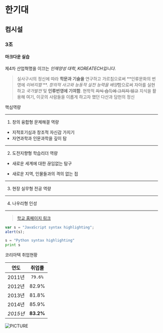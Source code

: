 # 한기대
## 컴시설
### 3조
#### 마크다운 실습


제4차 산업혁명을 이끄는 _인재양성 대학_, *KOREATECH입니다.*
> 실사구시의 정신에 따라 __학문과 기술을__ 연구하고 가르침으로써 **인류문화의 번영에 *이바지함* **.
> *창의적 사고와 능동적 실천 능력을 배양*함으로써 자아를 실현하고 *국가발전* 및 **인류번영에 기여함**.
> 현학적 ~~지식 습득에 그치지 않고~~ 지식을 활용해 여기, 이곳의 사람들을 이롭게 하고자 했던 다산과 담헌의 정신

핵심역량
_______________________________________
1. 창의 융합형 문제해결 역량
* 지적호기심과 창조적 자신감 가지기
* 자연과학과 인문과학을 깊이 탐
***************************************
2. 도전지향형 학습리더 역량
- 새로운 세계에 대한 끊임없는 탐구
+ 새로운 지역, 인물들과의 격의 없는 접
_______________________________________

3. 현장 실무형 전공 역량
_______________________________________
4. 나우리형 인성
_______________________________________
> [학교 홈페이지 링크](http://www.koreatech.ac.kr/kor.do)

```javascript
var s = "JavaScript syntax highlighting";
alert(s);
```

```python
s = "Python syntax highlighting"
print s
```


코리아텍 취업현황

|연도|취업률|
|------|:----:|
|2011년 |`79.6%`|
|2012년 |82.9%|
|2013년 |81.8%|
|2014년 |85.9%|
|*2015년*|**83.2%**|

![PICTURE](http://el.koreatech.ac.kr/ilos/images/osms/koreatech/ko/logo.gif)


